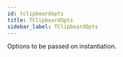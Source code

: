 ```yaml
---
id: tclipboardopts
title: TClipboardOpts
sidebar_label: TClipboardOpts
---
```


Options to be passed on instantiation.


